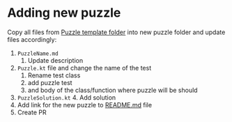 # Adding new puzzle

Copy all files from [Puzzle template folder](../template/puzzlename) into new puzzle folder and update files accordingly:

1. `PuzzleName.md`
   1. Update description
2. `Puzzle.kt` file and change the name of the test
   1. Rename test class
   2. add puzzle test
   3. and body of the class/function where puzzle will be should
3. `PuzzleSolution.kt`
   4. Add solution
4. Add link for the new puzzle to [README.md](../../README.md) file
5. Create PR

